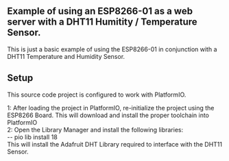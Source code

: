 ## Example of using an ESP8266-01 as a web server with a DHT11 Humitity / Temperature Sensor.
This is just a basic example of using the ESP8266-01 in conjunction with a DHT11 Temperature and Humidity Sensor.

## Setup
This source code project is configured to work with PlatformIO.

1: After loading the project in PlatformIO, re-initialize the project using the ESP8266 Board.  This will download and install the proper toolchain into PlatformIO  
2: Open the Library Manager and install the following libraries:  
-- pio lib install 18  
This will install the Adafruit DHT Library required to interface with the DHT11 Sensor.
